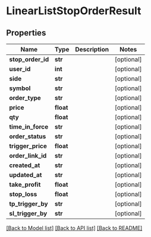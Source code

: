 # LinearListStopOrderResult

## Properties
Name | Type | Description | Notes
------------ | ------------- | ------------- | -------------
**stop_order_id** | **str** |  | [optional] 
**user_id** | **int** |  | [optional] 
**side** | **str** |  | [optional] 
**symbol** | **str** |  | [optional] 
**order_type** | **str** |  | [optional] 
**price** | **float** |  | [optional] 
**qty** | **float** |  | [optional] 
**time_in_force** | **str** |  | [optional] 
**order_status** | **str** |  | [optional] 
**trigger_price** | **float** |  | [optional] 
**order_link_id** | **str** |  | [optional] 
**created_at** | **str** |  | [optional] 
**updated_at** | **str** |  | [optional] 
**take_profit** | **float** |  | [optional] 
**stop_loss** | **float** |  | [optional] 
**tp_trigger_by** | **str** |  | [optional] 
**sl_trigger_by** | **str** |  | [optional] 

[[Back to Model list]](../README.md#documentation-for-models) [[Back to API list]](../README.md#documentation-for-api-endpoints) [[Back to README]](../README.md)



